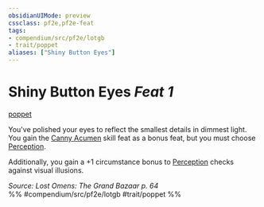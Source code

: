 ```yaml
---
obsidianUIMode: preview
cssclass: pf2e,pf2e-feat
tags:
- compendium/src/pf2e/lotgb
- trait/poppet
aliases: ["Shiny Button Eyes"]
---
```

# Shiny Button Eyes  *Feat 1*  
[poppet](rules/traits/poppet-lotgb.md)  


You've polished your eyes to reflect the smallest details in dimmest light. You gain the [Canny Acumen](compendium/feats/canny-acumen.md) skill feat as a bonus feat, but you must choose [Perception](compendium/skills.md#Perception).

Additionally, you gain a +1 circumstance bonus to [Perception](compendium/skills.md#Perception) checks against visual illusions.

*Source: Lost Omens: The Grand Bazaar p. 64*  
%% #compendium/src/pf2e/lotgb #trait/poppet %%